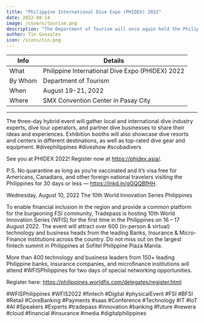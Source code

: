 ```yaml
---
title: "Philippine International Dive Expo (PHIDEX) 2022"
date: 2022-08-14
image: /covers/tourism.png
description: "The Department of Tourism will once again hold the Philippine International Dive Expo (PHIDEX) 2022 on August 19 to 21, 2022, at the SMX Convention Center in Pasay City, Metro Manila."
author: Tin Gonzales
icon: /icons/tin.png
---
```



<!-- Sunday, August 14, 2022 -->


<!-- The Philippines is now ready to welcome scuba divers and dive enthusiasts from all over the globe.  -->


Info | Details 
--- | ---
What | Philippine International Dive Expo (PHIDEX) 2022
By Whom | Department of Tourism
When | August 19-21, 2022
Where | SMX Convention Center in Pasay City
---


The three-day hybrid event will gather local and international dive industry experts, dive tour operators, and partner dive businesses to share their ideas and experiences. Exhibition booths will also showcase dive resorts and centers in different destinations, as well as top-rated dive gear and equipment. #divephilippines #diveshow #scubadivers

See you at PHIDEX 2022! Register now at https://phidex.asia/. 

P.S. No quarantine as long as you’re vaccinated and it’s visa free for Americans,  Canadians, and other foreign national travelers visiting the Philippines for 30 days or less  — https://lnkd.in/gGQQBfHH.

Wednesday, August 10, 2022
The 10th World Innovation Series Philippines


To enable financial inclusion in the region and provide a common platform for the burgeoning FSI community, Tradepass is hosting 10th World Innovation Series (WFIS) for the first time in the Philippines on 16 – 17 August 2022. The event will attract over 600 (in-person & virtual) technology and business heads from the leading Banks, Insurance & Micro-Finance institutions across the country.
Do not miss out on the largest fintech summit in Philippines at Sofitel Philippine Plaza Manila. 

More than 400 technology and business leaders from 150+ leading Philippine banks, insurance companies, and microfinance institutions will attend #WFISPhilippines for two days of special networking opportunities.

Register here:   https://philippines.worldfis.com/delegates/register.html

#WFISPhilippines #WFIS2022 #fintech #Digital #physicalEvent #FSI #BFSI #Retail #CoreBanking #Payments #saas #Conference #Technology #IT #IoT #AI #Speakers #Experts #tradepass #innovation #banking #future #newera #cloud #financial #insurance #media #digitalphilippines


